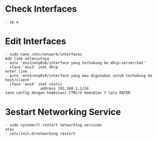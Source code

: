 # Check Interfaces
    - ip a
# Edit Interfaces
    - sudo nano /etc/network/interfaces
    Add line selanjutnya
    - auto 'ens3/enp0s8/interface yang terhubung ke dhcp-server/nat'
      iface 'ens3' inet dhcp
    enter line
    - auto 'ens4/enp0s9/interface yang mau digunakan untuk terhubung ke host/client'
      iface 'ens4' inet static
                    address 192.168.1.1/24
    save config dengan kombinasi CTRL+X kemudian Y lalu ENTER
# 3estart Networking Service
    - sudo systemctl restart networking.services
    atau
    - /etc/init.d/networking restart
